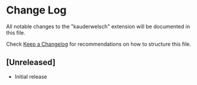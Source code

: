 # Change Log

All notable changes to the "kauderwelsch" extension will be documented in this file.

Check [Keep a Changelog](http://keepachangelog.com/) for recommendations on how to structure this file.

## [Unreleased]

- Initial release